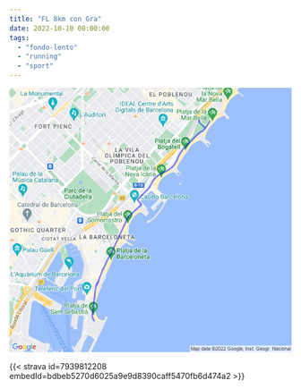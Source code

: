 ```yaml
---
title: "FL 8km con Gra"
date: 2022-10-10 00:00:00
tags: 
  - "fondo-lento"
  - "running"
  - "sport"
---
```


![](images/20221010-activity-map.png)

{{< strava id=7939812208 embedId=bdbeb5270d6025a9e9d8390caff5470fb6d474a2 >}}
